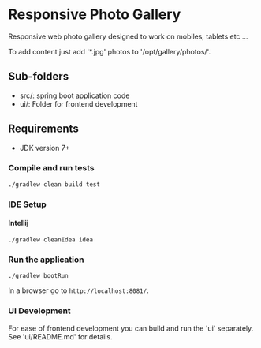 # Responsive Photo Gallery

Responsive web photo gallery designed to work on mobiles, tablets etc ...

To add content just add '*.jpg' photos to '/opt/gallery/photos/'.

## Sub-folders
* src/: spring boot application code
* ui/: Folder for frontend development

## Requirements

* JDK version 7+

### Compile and run tests

```./gradlew clean build test```

### IDE Setup

#### Intellij

```./gradlew cleanIdea idea```

### Run the application

```./gradlew bootRun```

In a browser go to `http://localhost:8081/`.

### UI Development

For ease of frontend development you can build and run the 'ui' separately. 
See 'ui/README.md' for details.